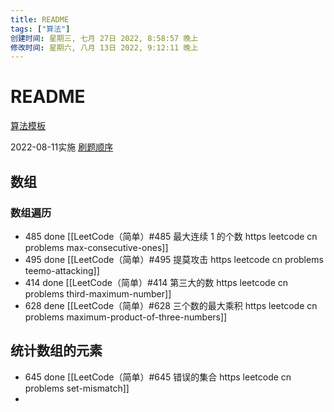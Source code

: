 ```yaml
---
title: README
tags: ["算法"]
创建时间: 星期三, 七月 27日 2022, 8:58:57 晚上
修改时间: 星期六, 八月 13日 2022, 9:12:11 晚上
---
```

# README


[算法模板](https://programmercarl.com/%E7%AE%97%E6%B3%95%E6%A8%A1%E6%9D%BF.html#%E5%85%B6%E4%BB%96%E8%AF%AD%E8%A8%80%E7%89%88%E6%9C%AC)

2022-08-11实施
[刷题顺序](https://www.zhihu.com/question/386655212/answer/2619737605)
## 数组

### 数组遍历

- 485 done [[LeetCode（简单）#485 最大连续 1 的个数 https leetcode cn problems max-consecutive-ones]]
- 495 done [[LeetCode（简单）#495 提莫攻击 https leetcode cn problems teemo-attacking]]
- 414 done [[LeetCode（简单）#414 第三大的数 https leetcode cn problems third-maximum-number]]
- 628 dene [[LeetCode（简单）#628 三个数的最大乘积 https leetcode cn problems maximum-product-of-three-numbers]]

## 统计数组的元素

- 645 done [[LeetCode（简单）#645 错误的集合 https leetcode cn problems set-mismatch]]
-
